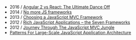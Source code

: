 - 2016 / [Angular 2 vs React: The Ultimate Dance Off](https://medium.com/javascript-scene/angular-2-vs-react-the-ultimate-dance-off-60e7dfbc379c#.yir8oae35)
- 2014 / [No more JS frameworks](https://bitworking.org/news/2014/05/zero_framework_manifesto)
- 2013 / [Choosing a JavaScript MVC Framework](http://www.funnyant.com/choosing-javascript-mvc-framework/)
- 2012 / [Rich JavaScript Applications – the Seven Frameworks](http://blog.stevensanderson.com/2012/08/01/rich-javascript-applications-the-seven-frameworks-throne-of-js-2012/)
- 2012 / [Journey Through The JavaScript MVC Jungle](https://www.smashingmagazine.com/2012/07/journey-through-the-javascript-mvc-jungle/)
- [Patterns For Large-Scale JavaScript Application Architecture](https://addyosmani.com/largescalejavascript/)
